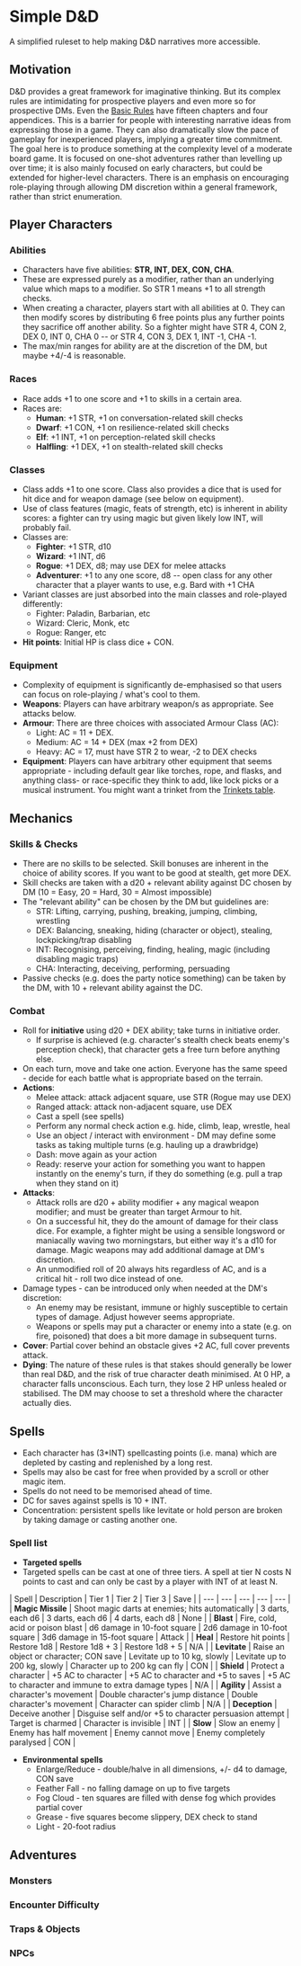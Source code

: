 # Simple D&D
A simplified ruleset to help making D&D narratives more accessible.

## Motivation
D&D provides a great framework for imaginative thinking. But its complex rules are intimidating for prospective players and even more so for prospective DMs. Even the [Basic Rules](https://www.dndbeyond.com/sources/basic-rules) have fifteen chapters and four appendices. This is a barrier for people with interesting narrative ideas from expressing those in a game. They can also dramatically slow the pace of gameplay for inexperienced players, implying a greater time commitment. The goal here is to produce something at the complexity level of a moderate board game. It is focused on one-shot adventures rather than levelling up over time; it is also mainly focused on early characters, but could be extended for higher-level characters. There is an emphasis on encouraging role-playing through allowing DM discretion within a general framework, rather than strict enumeration.

## Player Characters
### Abilities
- Characters have five abilities: **STR, INT, DEX, CON, CHA**.
- These are expressed purely as a modifier, rather than an underlying value which maps to a modifier. So STR 1 means +1 to all strength checks.
- When creating a character, players start with all abilities at 0. They can then modify scores by distributing 6 free points plus any further points they sacrifice off another ability. So a fighter might have STR 4, CON 2, DEX 0, INT 0, CHA 0 -- or STR 4, CON 3, DEX 1, INT -1, CHA -1.
- The max/min ranges for ability are at the discretion of the DM, but maybe +4/-4 is reasonable.

### Races
- Race adds +1 to one score and +1 to skills in a certain area. 
- Races are: 
  - **Human**: +1 STR, +1 on conversation-related skill checks
  - **Dwarf**: +1 CON, +1 on resilience-related skill checks
  - **Elf**: +1 INT, +1 on perception-related skill checks
  - **Halfling**: +1 DEX, +1 on stealth-related skill checks

### Classes
- Class adds +1 to one score. Class also provides a dice that is used for hit dice and for weapon damage (see below on equipment).
- Use of class features (magic, feats of strength, etc) is inherent in ability scores: a fighter can try using magic but given likely low INT, will probably fail.
- Classes are:
  - **Fighter**: +1 STR, d10
  - **Wizard**: +1 INT, d6
  - **Rogue**: +1 DEX, d8; may use DEX for melee attacks
  - **Adventurer**: +1 to any one score, d8 -- open class for any other character that a player wants to use, e.g. Bard with +1 CHA
- Variant classes are just absorbed into the main classes and role-played differently:
  - Fighter: Paladin, Barbarian, etc
  - Wizard: Cleric, Monk, etc
  - Rogue: Ranger, etc
- **Hit points**: Initial HP is class dice + CON.

### Equipment
- Complexity of equipment is significantly de-emphasised so that users can focus on role-playing / what's cool to them.
- **Weapons**: Players can have arbitrary weapon/s as appropriate. See attacks below.
- **Armour**: There are three choices with associated Armour Class (AC):
  - Light: AC = 11 + DEX.
  - Medium: AC = 14 + DEX (max +2 from DEX) 
  - Heavy: AC = 17, must have STR 2 to wear, -2 to DEX checks
- **Equipment**: Players can have arbitrary other equipment that seems appropriate - including default gear like torches, rope, and flasks, and anything class- or race-specific they think to add, like lock picks or a musical instrument. You might want a trinket from the [Trinkets table](https://www.dndbeyond.com/sources/basic-rules/equipment#Trinkets).

## Mechanics
### Skills & Checks
- There are no skills to be selected. Skill bonuses are inherent in the choice of ability scores. If you want to be good at stealth, get more DEX.
- Skill checks are taken with a d20 + relevant ability against DC chosen by DM (10 = Easy, 20 = Hard, 30 = Almost impossible)
- The "relevant ability" can be chosen by the DM but guidelines are:
  - STR: Lifting, carrying, pushing, breaking, jumping, climbing, wrestling
  - DEX: Balancing, sneaking, hiding (character or object), stealing, lockpicking/trap disabling
  - INT: Recognising, perceiving, finding, healing, magic (including disabling magic traps)
  - CHA: Interacting, deceiving, performing, persuading
- Passive checks (e.g. does the party notice something) can be taken by the DM, with 10 + relevant ability against the DC.

### Combat
- Roll for **initiative** using d20 + DEX ability; take turns in initiative order.
  - If surprise is achieved (e.g. character's stealth check beats enemy's perception check), that character gets a free turn before anything else.
- On each turn, move and take one action. Everyone has the same speed - decide for each battle what is appropriate based on the terrain.
- **Actions**:
  - Melee attack: attack adjacent square, use STR (Rogue may use DEX)
  - Ranged attack: attack non-adjacent square, use DEX
  - Cast a spell (see spells)
  - Perform any normal check action e.g. hide, climb, leap, wrestle, heal
  - Use an object / interact with environment - DM may define some tasks as taking multiple turns (e.g. hauling up a drawbridge)
  - Dash: move again as your action
  - Ready: reserve your action for something you want to happen instantly on the enemy's turn, if they do something (e.g. pull a trap when they stand on it)
- **Attacks**:
  - Attack rolls are d20 + ability modifier + any magical weapon modifier; and must be greater than target Armour to hit.
  - On a successful hit, they do the amount of damage for their class dice. For example, a fighter might be using a sensible longsword or maniacally waving two morningstars, but either way it's a d10 for damage. Magic weapons may add additional damage at DM's discretion.
  - An unmodified roll of 20 always hits regardless of AC, and is a critical hit - roll two dice instead of one.
- Damage types - can be introduced only when needed at the DM's discretion:
  - An enemy may be resistant, immune or highly susceptible to certain types of damage. Adjust however seems appropriate.
  - Weapons or spells may put a character or enemy into a state (e.g. on fire, poisoned) that does a bit more damage in subsequent turns.
- **Cover**: Partial cover behind an obstacle gives +2 AC, full cover prevents attack.
- **Dying**: The nature of these rules is that stakes should generally be lower than real D&D, and the risk of true character death minimised. At 0 HP, a character falls unconscious. Each turn, they lose 2 HP unless healed or stabilised. The DM may choose to set a threshold where the character actually dies.


## Spells
- Each character has (3*INT) spellcasting points (i.e. mana) which are depleted by casting and replenished by a long rest. 
- Spells may also be cast for free when provided by a scroll or other magic item.
- Spells do not need to be memorised ahead of time.
- DC for saves against spells is 10 + INT.
- Concentration: persistent spells like levitate or hold person are broken by taking damage or casting another one.

### Spell list
- **Targeted spells**
- Targeted spells can be cast at one of three tiers. A spell at tier N costs N points to cast and can only be cast by a player with INT of at least N. 

| Spell | Description | Tier 1 | Tier 2 | Tier 3 | Save |
| --- | --- | --- | --- | --- |
| **Magic Missile** | Shoot magic darts at enemies; hits automatically | 3 darts, each d6 | 3 darts, each d6 | 4 darts, each d8 | None |
| **Blast** | Fire, cold, acid or poison blast | d6 damage in 10-foot square | 2d6 damage in 10-foot square | 3d6 damage in 15-foot square | Attack |
| **Heal** | Restore hit points | Restore 1d8 | Restore 1d8 + 3 | Restore 1d8 + 5 | N/A |
| **Levitate** | Raise an object or character; CON save | Levitate up to 10 kg, slowly | Levitate up to 200 kg, slowly | Character up to 200 kg can fly | CON |
| **Shield** | Protect a character | +5 AC to character | +5 AC to character and +5 to saves | +5 AC to character and immune to extra damage types | N/A |
| **Agility** | Assist a character's movement | Double character's jump distance | Double character's movement | Character can spider climb | N/A |
| **Deception** | Deceive another | Disguise self and/or +5 to character persuasion attempt | Target is charmed | Character is invisible | INT |
| **Slow** | Slow an enemy | Enemy has half movement | Enemy cannot move | Enemy completely paralysed | CON |

- **Environmental spells**
  - Enlarge/Reduce - double/halve in all dimensions, +/- d4 to damage, CON save
  - Feather Fall - no falling damage on up to five targets
  - Fog Cloud - ten squares are filled with dense fog which provides partial cover
  - Grease - five squares become slippery, DEX check to stand
  - Light - 20-foot radius

## Adventures
### Monsters


### Encounter Difficulty

### Traps & Objects

### NPCs



